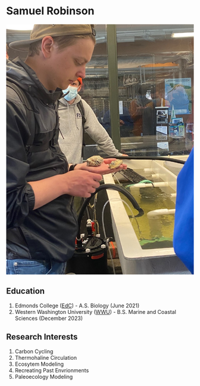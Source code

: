 # Samuel Robinson
![A picture of me holding an oyster in a hatchery](my_image.JPG)
## Education
1. Edmonds College ([EdC](https://www.edmonds.edu/)) - A.S. Biology (June 2021)
2. Western Washington University ([WWU](https://www.wwu.edu/)) - B.S. Marine and Coastal Sciences (December 2023)
## Research Interests
1. Carbon Cycling
2. Thermohaline Circulation
3. Ecosytem Modeling
4. Recreating Past Envrionments
5. Paleoecology Modeling